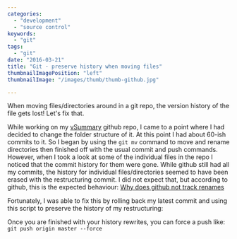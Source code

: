 ```yaml
---
categories:
  - "development"
  - "source control"
keywords:
  - "git"
tags:
  - "git"
date: "2016-03-21"
title: "Git - preserve history when moving files"
thumbnailImagePosition: "left"
thumbnailImage: "/images/thumb/thumb-github.jpg"

---
```


When moving files/directories around in a git repo, the version history of the file gets lost! Let's fix that.
<!--more-->

While working on my [vSummary](https://github.com/gbolo/vSummary) github repo, I came to a point where I had decided to change the folder structure of it. At this point I had about 60-ish commits to it. So I began by using the `git mv` command to move and rename directories then finished off with the usual commit and push commands. However, when I took a look at some of the individual files in the repo I noticed that the commit history for them were gone. While github still had all my commits, the history for individual files/directories seemed to have been erased with the restructuring commit. I did not expect that, but according to github, this is the expected behaviour: [Why does github not track renames](https://git.wiki.kernel.org/index.php/GitFaq#Why_does_Git_not_.22track.22_renames.3F)

Fortunately, I was able to fix this by rolling back my latest commit and using this script to preserve the history of my restructuring:
<script src="https://gist.github.com/emiller/6769886.js"></script>

Once you are finished with your history rewrites, you can force a push like: `git push origin master --force`
